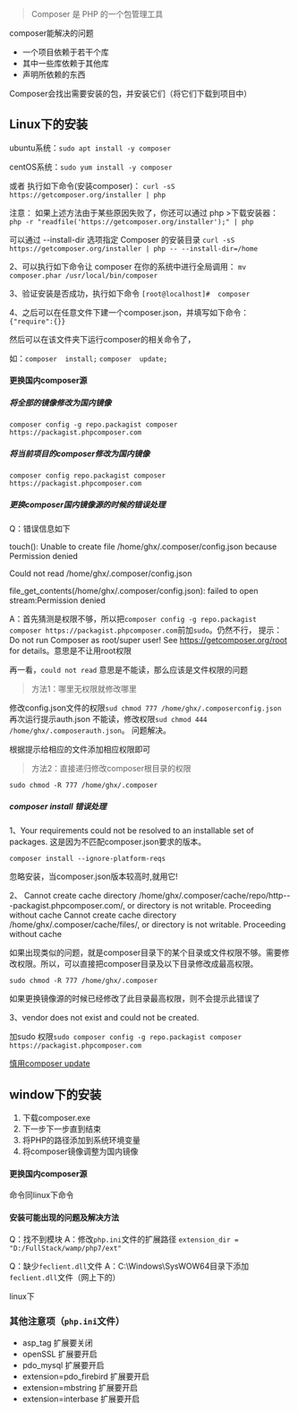 >Composer 是 PHP 的一个包管理工具

composer能解决的问题

- 一个项目依赖于若干个库
- 其中一些库依赖于其他库
- 声明所依赖的东西

Composer会找出需要安装的包，并安装它们（将它们下载到项目中）


## Linux下的安装

ubuntu系统：`sudo apt install -y composer`

centOS系统：`sudo yum install -y composer`

或者
执行如下命令(安装composer)：
`curl -sS https://getcomposer.org/installer | php`

注意： 如果上述方法由于某些原因失败了，你还可以通过 php >下载安装器：
`php -r "readfile('https://getcomposer.org/installer');" | php`

可以通过 --install-dir 选项指定 Composer 的安装目录
`curl -sS https://getcomposer.org/installer | php -- --install-dir=/home`

2、可以执行如下命令让 composer 在你的系统中进行全局调用：
`mv composer.phar /usr/local/bin/composer`

3、验证安装是否成功，执行如下命令
`[root@localhost]#  composer`

4、之后可以在任意文件下建一个composer.json，并填写如下命令：
`{"require":{}}`

然后可以在该文件夹下运行composer的相关命令了，

如：`composer  install;`    `composer  update;`

#### 更换国内composer源

##### 将全部的镜像修改为国内镜像

`composer config -g repo.packagist composer https://packagist.phpcomposer.com`

##### 将当前项目的composer修改为国内镜像

`composer config repo.packagist composer https://packagist.phpcomposer.com`

##### 更换composer国内镜像源的时候的错误处理

Q：错误信息如下

touch(): Unable to create file /home/ghx/.composer/config.json because Permission denied

Could not read /home/ghx/.composer/config.json                               
                                                                               
file_get_contents(/home/ghx/.composer/config.json): failed to open stream:Permission denied   
  
A：首先猜测是权限不够，所以把`composer config -g repo.packagist composer https://packagist.phpcomposer.com`前加`sudo`。仍然不行，
提示：Do not run Composer as root/super user! See https://getcomposer.org/root for details。意思是不让用root权限

再一看，`could not read` 意思是不能读，那么应该是文件权限的问题

>方法1：哪里无权限就修改哪里

修改config.json文件的权限`sud chmod 777 /home/ghx/.composerconfig.json`
再次运行提示auth.json 不能读，修改权限`sud chmod 444 /home/ghx/.composerauth.json`。
问题解决。

根据提示给相应的文件添加相应权限即可

>方法2：直接递归修改composer根目录的权限
```
sudo chmod -R 777 /home/ghx/.composer
```

##### composer install 错误处理 

1、Your requirements could not be resolved to an installable set of packages. 这是因为不匹配composer.json要求的版本。

```
composer install --ignore-platform-reqs
``` 

忽略安装，当composer.json版本较高时,就用它!

2、
Cannot create cache directory /home/ghx/.composer/cache/repo/http---packagist.phpcomposer.com/, or directory is not writable. Proceeding without cache
Cannot create cache directory /home/ghx/.composer/cache/files/, or directory is not writable. Proceeding without cache

如果出现类似的问题，就是composer目录下的某个目录或文件权限不够。需要修改权限。所以，可以直接把composer目录及以下目录修改成最高权限。

```
sudo chmod -R 777 /home/ghx/.composer
```
如果更换镜像源的时候已经修改了此目录最高权限，则不会提示此错误了

3、vendor does not exist and could not be created. 


加sudo 权限`sudo composer config -g repo.packagist composer https://packagist.phpcomposer.com`

[慎用composer update](https://blog.csdn.net/wulove52/article/details/78392663)

## window下的安装

1. 下载composer.exe 
2. 下一步下一步直到结束
3. 将PHP的路径添加到系统环境变量
4. 将composer镜像调整为国内镜像

#### 更换国内composer源

命令同linux下命令


#### 安装可能出现的问题及解决方法

Q：找不到模块
A：修改`php.ini`文件的扩展路径
`extension_dir = "D:/FullStack/wamp/php7/ext"`

Q：缺少`feclient.dll`文件
A：C:\Windows\SysWOW64目录下添加`feclient.dll`文件（网上下的）

linux下



### 其他注意项（`php.ini`文件）
- asp_tag 扩展要关闭
- openSSL 扩展要开启
- pdo_mysql 扩展要开启
- extension=pdo_firebird 扩展要开启
- extension=mbstring  扩展要开启
- extension=interbase  扩展要开启
